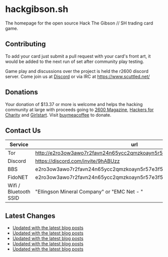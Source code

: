 # hackgibson.sh
The homepage for the open source Hack The Gibson // SH trading card game.


## Contributing

To add your card just submit a pull request with your card's front art, it would be added to the next run of set after community play testing.

Game play and discussions over the project is held the r2600 discord server. Come join us at [Discord](https://discord.com/invite/9hABUzz) or via IRC at https://www.scuttled.net/


## Donations

Your donation of $13.37 or more is welcome and helps the hacking community at large with proceeds going to [2600 Magazine](https://2600.com/), [Hackers for Charity](https://hackersforcharity.org) and [Girlstart](https://girlstart.org).  Visit [buymeacoffee](https://www.buymeacoffee.com/hackgibson.sh) to donate.


## Contact Us

Service | url
-|-
Tor | http://e2ro3ow3awo7r2favn24n65ycc2qmzkoayn5r57e3f56nvjwdcgg32ad.onion
Discord | https://discord.com/invite/9hABUzz
BBS | e2ro3ow3awo7r2favn24n65ycc2qmzkoayn5r57e3f56nvjwdcgg32ad.onion:23
FidoNET | e2ro3ow3awo7r2favn24n65ycc2qmzkoayn5r57e3f56nvjwdcgg32ad.onion:24554
Wifi / Bluetooth SSID | "Ellingson Mineral Company" or "EMC Net - <fidonet address>"

## Latest Changes
<!-- BLOG-POST-LIST:START -->
- [Updated with the latest blog posts](https://github.com/DFW2600/hackgibson.sh/commit/37f779535edae87b4b4268c6bbc1c4238ba9e7ab)
- [Updated with the latest blog posts](https://github.com/DFW2600/hackgibson.sh/commit/c6c5684e024344590ecb7f72c165eb6e819fa5e5)
- [Updated with the latest blog posts](https://github.com/DFW2600/hackgibson.sh/commit/8dbe52edc4a4b2d52dca2ffadbd79f966d602101)
- [Updated with the latest blog posts](https://github.com/DFW2600/hackgibson.sh/commit/95cb9b77e3bfb8ec66ed575e674ea10014f8e026)
- [Updated with the latest blog posts](https://github.com/DFW2600/hackgibson.sh/commit/8c78228c76eae8384af730863658d9a4054f89db)
<!-- BLOG-POST-LIST:END -->
